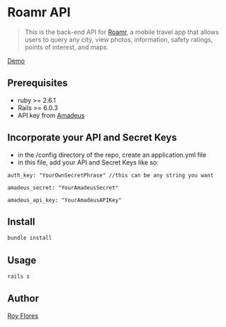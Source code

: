 # Roamr API

> This is the back-end API for [Roamr](https://github.com/royFloresNyc/roamr-front-end), a mobile travel app that allows users to query any city, view photos, information, safety ratings, points of interest, and maps.

[Demo](https://www.loom.com/share/ffe44225e591412ca3be1b4f843ac32e)

## Prerequisites

- ruby >= 2.6.1
- Rails >= 6.0.3
- API key from [Amadeus](https://developers.amadeus.com/?s_kwcid=AL!10969!3!452491568831!b!!g!!%2Bamadeus%20%2Btravel%20%2Bapi)

## Incorporate your API and Secret Keys

- in the /config directory of the repo, create an application.yml file
- in this file, add your API and Secret Keys like so:

```
auth_key: "YourOwnSecretPhrase" //this can be any string you want

amadeus_secret: "YourAmadeusSecret"

amadeus_api_key: "YourAmadeusAPIKey"
```

## Install

```sh
bundle install
```

## Usage

```sh
rails s
```

## Author

[Roy Flores](https://www.linkedin.com/in/royfloresnyc)
